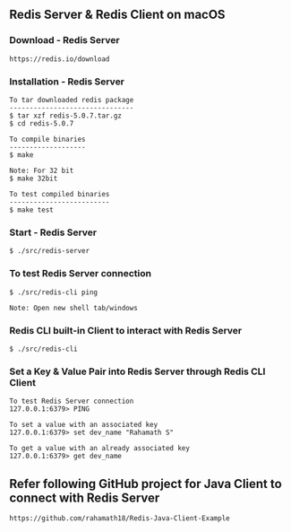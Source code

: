 
## Redis Server & Redis Client on macOS


### Download - Redis Server
	https://redis.io/download


### Installation - Redis Server
	
	To tar downloaded redis package
	-------------------------------
	$ tar xzf redis-5.0.7.tar.gz
	$ cd redis-5.0.7
	
	To compile binaries
	-------------------
	$ make
	
	Note: For 32 bit
	$ make 32bit
	
	To test compiled binaries
	-------------------------
	$ make test

### Start - Redis Server
	$ ./src/redis-server
	
### To test Redis Server connection
	$ ./src/redis-cli ping
	
	Note: Open new shell tab/windows
	
### Redis CLI built-in Client to interact with Redis Server
	$ ./src/redis-cli
	
### Set a Key & Value Pair into Redis Server through Redis CLI Client
	
	To test Redis Server connection
	127.0.0.1:6379> PING
	
	To set a value with an associated key
	127.0.0.1:6379> set dev_name "Rahamath S"
	
	To get a value with an already associated key
	127.0.0.1:6379> get dev_name
	
	
## Refer following GitHub project for Java Client to connect with Redis Server

	https://github.com/rahamath18/Redis-Java-Client-Example
	